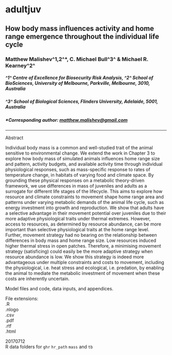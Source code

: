 # adultjuv
## How body mass influences activity and home range emergence throughout the individual life cycle
### Matthew Malishev^1,2^*, C. Michael Bull^3^ & Michael R. Kearney^2^  

##### _^1^ Centre of Excellence for Biosecurity Risk Analysis, ^2^ School of BioSciences, University of Melbourne, Parkville, Melbourne, 3010, Australia_ 

##### _^3^ School of Biological Sciences, Flinders University, Adelaide, 5001, Australia_ 

##### *Corresponding author: matthew.malishev@gmail.com  

******

Abstract

Individual body mass is a common and well-studied trait of the animal sensitive to environmental change. We extend the work in Chapter 3 to explore how body mass of simulated animals influences home range size and pattern, activity budgets, and available activity time through individual physiological responses, such as mass-specific response to rates of temperature change, in habitats of varying food and climate space. By grounding these physical responses on a metabolic theory-driven framework, we use differences in mass of juveniles and adults as a surrogate for different life stages of the lifecycle. This aims to explore how resource and climate constraints to movement shape home range area and patterns under varying metabolic demands of the animal life cycle, such as energy investment into growth and reproduction. We show that adults have a selective advantage in their movement potential over juveniles due to their more adaptive physiological traits under thermal extremes. However, access to resources, as determined by resource abundance, can be more important than selective physiological traits at the home range level. Further, movement strategy had no bearing on the relationship between differences in body mass and home range size. Low resources induced higher thermal stress in open patches. Therefore, a minimising movement strategy (satisficing) could easily be the more adaptive strategy when resource abundance is low. We show this strategy is indeed more advantageous under multiple constraints and costs to movement, including the physiological, i.e. heat stress and ecological, i.e. predation, by enabling the animal to mediate the metabolic investment of movement when these costs are inherently uncertain.

Model files and code, data inputs, and appendices.    

File extensions:   
.R  
.nlogo     
.csv    
.pdf  
.rtf  
.html    

20170712  
R data folders for `ghr` `hr_path` `mass` and `tb`
